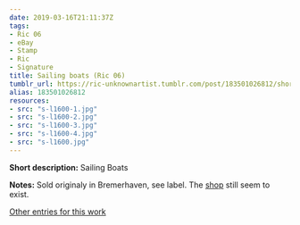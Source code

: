 ```yaml
---
date: 2019-03-16T21:11:37Z
tags:
- Ric 06
- eBay
- Stamp
- Ric
- Signature
title: Sailing boats (Ric 06)
tumblr_url: https://ric-unknownartist.tumblr.com/post/183501026812/short-description-sailing-boats-notes-sold
alias: 183501026812
resources:
- src: "s-l1600-1.jpg"
- src: "s-l1600-2.jpg"
- src: "s-l1600-3.jpg"
- src: "s-l1600-4.jpg"
- src: "s-l1600.jpg"
---
```


**Short description:** Sailing Boats

**Notes:** Sold originaly in Bremerhaven, see label. The [shop](http://www.xn--gustav-von-hfen-clb.de/) still seem to exist.

[Other entries for this work](/tags/Ric-06)

